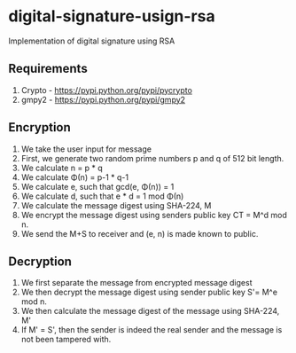 # digital-signature-usign-rsa
Implementation of digital signature using RSA

Requirements
------------
1. Crypto - https://pypi.python.org/pypi/pycrypto
2. gmpy2 - https://pypi.python.org/pypi/gmpy2

Encryption	
----------
1.	We take the user input for message
2.	First, we generate two random prime numbers p and q of 512 bit length.
3.	We calculate n = p * q
4.	We calculate Φ(n) = p-1 * q-1
5.	We calculate e, such that gcd(e, Φ(n)) = 1
6.	We calculate d, such that e * d = 1 mod Φ(n)
7.	We calculate the message digest using SHA-224, M
8.	We encrypt the message digest using senders public key CT = M^d mod n.
9.	We send the M+S to receiver and (e, n) is made known to public.

Decryption
----------
1.	We first separate the message from encrypted message digest
2.	We then decrypt the message digest using sender public key S'= M^e mod n.
3.	We then calculate the message digest of the message using SHA-224, M'
4.	If M' = S', then the sender is indeed the real sender and the message is not been tampered with.
